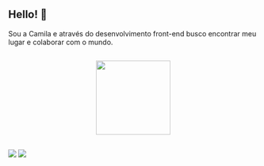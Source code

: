 ## Hello! 👋

Sou a Camila e através do desenvolvimento front-end busco encontrar meu lugar e colaborar com o mundo.

  
   

  ##
  
<div align="center">
  <a href="https://github.com/camilafbc">
<!--     <img height="150em" src="https://github-readme-stats.vercel.app/api?username=camilafbc&show_icons=true&theme=radical&include_all_commits=true&count_private=true"/> -->
    <img height="150em" src="https://github-readme-stats.vercel.app/api/top-langs/?username=camilafbc&layout=compact&langs_count=7&theme=radical"/>
</div>


  ##
  
  <div> 
  <a href="https://instagram.com/camilafbc" target="_blank"><img src="https://img.shields.io/badge/-Instagram-%23E4405F?style=for-the-badge&logo=instagram&logoColor=white" target="_blank"></a>
  <a href="https://www.linkedin.com/in/camilafbc/" target="_blank"><img src="https://img.shields.io/badge/-LinkedIn-%230077B5?style=for-the-badge&logo=linkedin&logoColor=white" target="_blank"></a> 
  </div>
